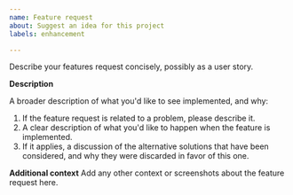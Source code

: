 ```yaml
---
name: Feature request
about: Suggest an idea for this project
labels: enhancement

---
```


Describe your features request concisely, possibly as a user story.

**Description**

A broader description of what you'd like to see implemented, and why:
1. If the feature request is related to a problem, please describe it.
2. A clear description of what you'd like to happen when the feature is implemented.
3. If it applies, a discussion of the alternative solutions that have been considered, 
and why they were discarded in favor of this one.  

**Additional context**
Add any other context or screenshots about the feature request here.
